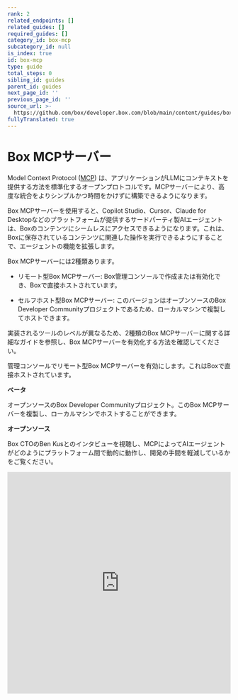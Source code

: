 ```yaml
---
rank: 2
related_endpoints: []
related_guides: []
required_guides: []
category_id: box-mcp
subcategory_id: null
is_index: true
id: box-mcp
type: guide
total_steps: 0
sibling_id: guides
parent_id: guides
next_page_id: ''
previous_page_id: ''
source_url: >-
  https://github.com/box/developer.box.com/blob/main/content/guides/box-mcp/index.md
fullyTranslated: true
---
```

# Box MCPサーバー

Model Context Protocol ([MCP](https://modelcontextprotocol.io/introduction)) は、アプリケーションがLLMにコンテキストを提供する方法を標準化するオープンプロトコルです。MCPサーバーにより、高度な統合をよりシンプルかつ時間をかけずに構築できるようになります。

Box MCPサーバーを使用すると、Copilot Studio、Cursor、Claude for Desktopなどのプラットフォームが提供するサードパーティ製AIエージェントは、Boxのコンテンツにシームレスにアクセスできるようになります。これは、Boxに保存されているコンテンツに関連した操作を実行できるようにすることで、エージェントの機能を拡張します。

Box MCPサーバーには2種類あります。

* リモート型Box MCPサーバー: Box管理コンソールで作成または有効化でき、Boxで直接ホストされています。
  <!--alex ignore-->

* セルフホスト型Box MCPサーバー: このバージョンはオープンソースのBox Developer Communityプロジェクトであるため、ローカルマシンで複製してホストできます。
  <!--alex enable-->

実装されるツールのレベルが異なるため、2種類のBox MCPサーバーに関する詳細なガイドを参照し、Box MCPサーバーを有効化する方法を確認してください。

<TileGrid rows="2">

<Tile type="mcp" title="リモート型Box MCPサーバー" href="/guides/box-mcp/remote">

管理コンソールでリモート型Box MCPサーバーを有効にします。これはBoxで直接ホストされています。

<div>

<strong style="background-color: #e1ffe7">

ベータ

</strong>

</div>

</Tile>

<Tile type="mcp" title="セルフホスト型Box MCPサーバー" href="/guides/box-mcp/self-hosted">

オープンソースのBox Developer Communityプロジェクト。このBox MCPサーバーを複製し、ローカルマシンでホストすることができます。

<div>

<strong style="background-color: #e8e8e8">

オープンソース

</strong>

</div>

</Tile>

</TileGrid>

Box CTOのBen Kusとのインタビューを視聴し、MCPによってAIエージェントがどのようにプラットフォーム間で動的に動作し、開発の手間を軽減しているかをご覧ください。

<iframe width="100%" height="500" src="https://www.youtube.com/embed/u_y5_y9JGg4?si=PY2__LklwsGWwiAD" title="MCP: 企業のためにAIを実用化するためのAPI標準 | Box CTOのBen KusによるBox AI Explainer Series EP4" frameborder="0" allow="accelerometer; clipboard-write; encrypted-media; gyroscope; picture-in-picture; web-share" referrerpolicy="strict-origin-when-cross-origin" allowfullscreen>

</iframe>
